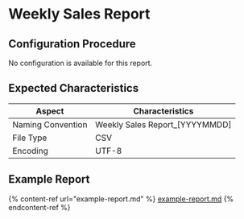 # Weekly Sales Report

## Configuration Procedure

No configuration is available for this report.

## Expected Characteristics

| Aspect            | Characteristics                  |
| ----------------- | -------------------------------- |
| Naming Convention | Weekly Sales Report\_\[YYYYMMDD] |
| File Type         | CSV                              |
| Encoding          | UTF-8                            |

## Example Report

{% content-ref url="example-report.md" %}
[example-report.md](example-report.md)
{% endcontent-ref %}

